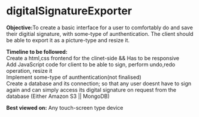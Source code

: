 # digitalSignatureExporter
<b>Objective:</b>To create a basic interface for a user to comfortably do and save their digitial signature, with some-type of aunthentication. The client should be able to export it as a picture-type and resize it.

<b>Timeline to be followed:</b> <br>
Create a html,css frontend for the clinet-side && Has to be responsive  <br>
Add JavaScript code for client to be able to sign, perform undo,redo operation, resize it <br>
Implement some-type of aunthentication(not finalised)  <br>
Create a database and its connection; so that any user doesnt have to sign again and can simply access its digital signature on request from the database (Either Amazon S3 || MongoDB)<br>

<b>Best viewed on:</b>
Any touch-screen type device

